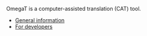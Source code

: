 OmegaT is a computer-assisted translation (CAT) tool.

* [General information](release/readme.txt)
* [For developers](docs_devel/README.txt)
